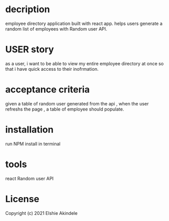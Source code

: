# decription

employee directory application built with react app. helps users generate a random list of employees with Random user API.


# USER  story
as a user, i want to be able to view my entire employee directory at once so that i have quick access to their inofrmation.

# acceptance criteria
 given a table of random user generated from the api , when the user refreshs the page , a table of employee should populate.

 # installation 
 run NPM install in terminal 

 # tools
 react
 Random user API

# License
 Copyright (c) 2021 Elshie Akindele